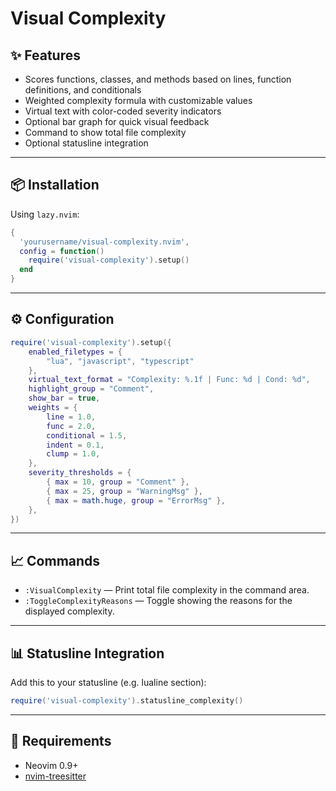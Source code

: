 # Visual Complexity

## ✨ Features

- Scores functions, classes, and methods based on lines, function definitions, and conditionals
- Weighted complexity formula with customizable values
- Virtual text with color-coded severity indicators
- Optional bar graph for quick visual feedback
- Command to show total file complexity
- Optional statusline integration

---

## 📦 Installation

Using `lazy.nvim`:

```lua
{
  'yourusername/visual-complexity.nvim',
  config = function()
    require('visual-complexity').setup()
  end
}
```

---

## ⚙️ Configuration

```lua
require('visual-complexity').setup({
    enabled_filetypes = {
        "lua", "javascript", "typescript"
    },
    virtual_text_format = "Complexity: %.1f | Func: %d | Cond: %d",
    highlight_group = "Comment",
    show_bar = true,
    weights = {
        line = 1.0,
        func = 2.0,
        conditional = 1.5,
        indent = 0.1,
        clump = 1.0,
    },
    severity_thresholds = {
        { max = 10, group = "Comment" },
        { max = 25, group = "WarningMsg" },
        { max = math.huge, group = "ErrorMsg" },
    },
})
```

---

## 📈 Commands

- `:VisualComplexity` — Print total file complexity in the command area.
- `:ToggleComplexityReasons` — Toggle showing the reasons for the displayed complexity.

---

## 📊 Statusline Integration

Add this to your statusline (e.g. lualine section):

```lua
require('visual-complexity').statusline_complexity()
```

---

## 🔌 Requirements

- Neovim 0.9+
- [nvim-treesitter](https://github.com/nvim-treesitter/nvim-treesitter)
